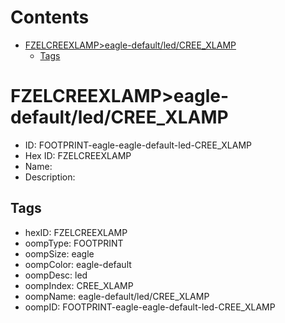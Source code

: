 



Contents
========

* [FZELCREEXLAMP>eagle-default/led/CREE_XLAMP](#fzelcreexlampeagle-defaultledcree_xlamp)
	* [Tags](#tags)

# FZELCREEXLAMP>eagle-default/led/CREE_XLAMP

- ID: FOOTPRINT-eagle-eagle-default-led-CREE_XLAMP
- Hex ID: FZELCREEXLAMP
- Name: 
- Description: 

## Tags

- hexID: FZELCREEXLAMP
- oompType: FOOTPRINT
- oompSize: eagle
- oompColor: eagle-default
- oompDesc: led
- oompIndex: CREE_XLAMP
- oompName: eagle-default/led/CREE_XLAMP
- oompID: FOOTPRINT-eagle-eagle-default-led-CREE_XLAMP
